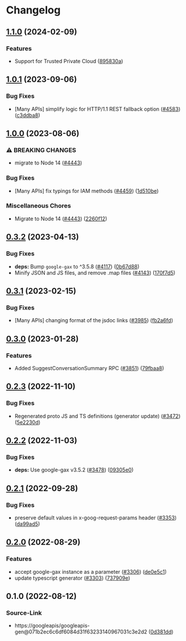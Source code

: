 # Changelog

## [1.1.0](https://github.com/googleapis/google-cloud-node/compare/appconnections-v1.0.1...appconnections-v1.1.0) (2024-02-09)


### Features

* Support for Trusted Private Cloud ([895830a](https://github.com/googleapis/google-cloud-node/commit/895830a3ef91666c30a96a7f68bd4cd1f582d58d))

## [1.0.1](https://github.com/googleapis/google-cloud-node/compare/appconnections-v1.0.0...appconnections-v1.0.1) (2023-09-06)


### Bug Fixes

* [Many APIs] simplify logic for HTTP/1.1 REST fallback option ([#4583](https://github.com/googleapis/google-cloud-node/issues/4583)) ([c3ddba8](https://github.com/googleapis/google-cloud-node/commit/c3ddba8df9fee6185e36a4e99f7c67b0319f1242))

## [1.0.0](https://github.com/googleapis/google-cloud-node/compare/appconnections-v0.3.2...appconnections-v1.0.0) (2023-08-06)


### ⚠ BREAKING CHANGES

* migrate to Node 14 ([#4443](https://github.com/googleapis/google-cloud-node/issues/4443))

### Bug Fixes

* [Many APIs] fix typings for IAM methods ([#4459](https://github.com/googleapis/google-cloud-node/issues/4459)) ([1d510be](https://github.com/googleapis/google-cloud-node/commit/1d510bef5bd7b0ac3552b4729ef3d9ebe1ac3dc4))


### Miscellaneous Chores

* Migrate to Node 14 ([#4443](https://github.com/googleapis/google-cloud-node/issues/4443)) ([2260f12](https://github.com/googleapis/google-cloud-node/commit/2260f12543d171bda95345e53475f5f0fdc45770))

## [0.3.2](https://github.com/googleapis/google-cloud-node/compare/appconnections-v0.3.1...appconnections-v0.3.2) (2023-04-13)


### Bug Fixes

* **deps:** Bump `google-gax` to ^3.5.8 ([#4117](https://github.com/googleapis/google-cloud-node/issues/4117)) ([0b67d88](https://github.com/googleapis/google-cloud-node/commit/0b67d883963643ce1b4f6d2ccd3e8d37adf6e029))
* Minify JSON and JS files, and remove .map files ([#4143](https://github.com/googleapis/google-cloud-node/issues/4143)) ([170f7d5](https://github.com/googleapis/google-cloud-node/commit/170f7d57b8fd344d182a8e758867b8124722eebc))

## [0.3.1](https://github.com/googleapis/google-cloud-node/compare/appconnections-v0.3.0...appconnections-v0.3.1) (2023-02-15)


### Bug Fixes

* [Many APIs] changing format of the jsdoc links ([#3985](https://github.com/googleapis/google-cloud-node/issues/3985)) ([fb2a6fd](https://github.com/googleapis/google-cloud-node/commit/fb2a6fdbd9dcf2ae91b3767629d71f0970d0712c))

## [0.3.0](https://github.com/googleapis/google-cloud-node/compare/appconnections-v0.2.3...appconnections-v0.3.0) (2023-01-28)


### Features

* Added SuggestConversationSummary RPC ([#3851](https://github.com/googleapis/google-cloud-node/issues/3851)) ([79fbaa8](https://github.com/googleapis/google-cloud-node/commit/79fbaa833d08738fa37aa37158ddb5b1c91710e1))

## [0.2.3](https://github.com/googleapis/google-cloud-node/compare/appconnections-v0.2.2...appconnections-v0.2.3) (2022-11-10)


### Bug Fixes

* Regenerated proto JS and TS definitions (generator update) ([#3472](https://github.com/googleapis/google-cloud-node/issues/3472)) ([5e2230d](https://github.com/googleapis/google-cloud-node/commit/5e2230dfc4302bb2ac9628ff4200eb46509e103d))

## [0.2.2](https://github.com/googleapis/google-cloud-node/compare/appconnections-v0.2.1...appconnections-v0.2.2) (2022-11-03)


### Bug Fixes

* **deps:** Use google-gax v3.5.2 ([#3478](https://github.com/googleapis/google-cloud-node/issues/3478)) ([09305e0](https://github.com/googleapis/google-cloud-node/commit/09305e06548b89dc17bb3d3167e2d1e69588caa4))

## [0.2.1](https://github.com/googleapis/google-cloud-node/compare/appconnections-v0.2.0...appconnections-v0.2.1) (2022-09-28)


### Bug Fixes

* preserve default values in x-goog-request-params header ([#3353](https://github.com/googleapis/google-cloud-node/issues/3353)) ([da99ad5](https://github.com/googleapis/google-cloud-node/commit/da99ad57f592a504750d57fdb1c7423734fec069))

## [0.2.0](https://github.com/googleapis/google-cloud-node/compare/appconnections-v0.1.0...appconnections-v0.2.0) (2022-08-29)


### Features

* accept google-gax instance as a parameter ([#3306](https://github.com/googleapis/google-cloud-node/issues/3306)) ([de0e5c1](https://github.com/googleapis/google-cloud-node/commit/de0e5c1172c84a650c6e8fd268b2614f60d1b0ad))
* update typescript generator ([#3303](https://github.com/googleapis/google-cloud-node/issues/3303)) ([737909e](https://github.com/googleapis/google-cloud-node/commit/737909e27b30ff0c84c2b594d9f89fe511590d15))

## 0.1.0 (2022-08-12)


### Source-Link

* https://googleapis/googleapis-gen@071b2ec6c6df6084d31f63233140967031c3e2d2 ([0d381dd](https://github.com/googleapis/google-cloud-node/commit/0d381dd0cbb0490cad08ba404e78970d246d150e))
